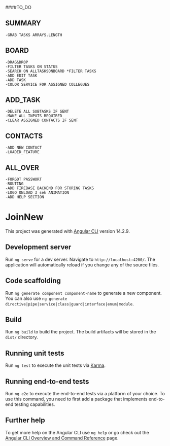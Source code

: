 






####TO_DO

##  SUMMARY
    -GRAB TASKS ARRAYS.LENGTH
    
##  BOARD
    -DRAG&DROP
    -FILTER TASKS ON STATUS
    -SEARCH ON ALLTASKSONBOARD *FILTER TASKS
    -ADD EDIT TASK
    -ADD TASK
    -COLOR SERVICE FOR ASSIGNED COLLEGUES

##  ADD_TASK
    -DELETE ALL SUBTASKS IF SENT
    -MAKE ALL INPUTS REQUIRED
    -CLEAR ASSIGNED CONTACTS IF SENT

##  CONTACTS
    -ADD NEW CONTACT
    -LOADED_FEATURE

##  ALL_OVER
    -FORGOT PASSWORT
    -ROUTING
    -ADD FIREBASE BACKEND FOR STORING TASKS
    -LOGO ONLOAD 3 sek ANIMATION 
    -ADD HELP SECTION





# JoinNew

This project was generated with [Angular CLI](https://github.com/angular/angular-cli) version 14.2.9.

## Development server

Run `ng serve` for a dev server. Navigate to `http://localhost:4200/`. The application will automatically reload if you change any of the source files.

## Code scaffolding

Run `ng generate component component-name` to generate a new component. You can also use `ng generate directive|pipe|service|class|guard|interface|enum|module`.

## Build

Run `ng build` to build the project. The build artifacts will be stored in the `dist/` directory.

## Running unit tests

Run `ng test` to execute the unit tests via [Karma](https://karma-runner.github.io).

## Running end-to-end tests

Run `ng e2e` to execute the end-to-end tests via a platform of your choice. To use this command, you need to first add a package that implements end-to-end testing capabilities.

## Further help

To get more help on the Angular CLI use `ng help` or go check out the [Angular CLI Overview and Command Reference](https://angular.io/cli) page.





